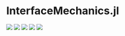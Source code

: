 # InterfaceMechanics.jl

[![][travis-img]][travis-url]
[![][pkg-0.7-img]][pkg-0.7-url]
[![][pkg-1.0-img]][pkg-1.0-url]
[![][coveralls-img]][coveralls-url]
[![][issues-img]][issues-url]



[gitter-url]: https://gitter.im/JuliaFEM/JuliaFEM.jl

[docs-latest-img]: https://img.shields.io/badge/docs-latest-blue.svg
[docs-latest-url]: https://juliafem.github.io/InterfaceMechanics.jl/latest

[docs-stable-img]: https://img.shields.io/badge/docs-stable-blue.svg
[docs-stable-url]: https://juliafem.github.io/InterfaceMechanics.jl/stable

[travis-img]: https://travis-ci.org/JuliaFEM/InterfaceMechanics.jl.svg?branch=master
[travis-url]: https://travis-ci.org/JuliaFEM/InterfaceMechanics.jl

[coveralls-img]: https://coveralls.io/repos/github/JuliaFEM/InterfaceMechanics.jl/badge.svg?branch=master
[coveralls-url]: https://coveralls.io/github/JuliaFEM/InterfaceMechanics.jl?branch=master

[issues-img]: https://img.shields.io/github/issues/JuliaFEM/InterfaceMechanics.jl.svg
[issues-url]: https://github.com/JuliaFEM/InterfaceMechanics.jl/issues

[pkg-0.7-img]: http://pkg.julialang.org/badges/InterfaceMechanics_0.7.svg
[pkg-0.7-url]: http://pkg.julialang.org/?pkg=InterfaceMechanics&ver=0.7
[pkg-1.0-img]: http://pkg.julialang.org/badges/InterfaceMechanics_1.0.svg
[pkg-1.0-url]: http://pkg.julialang.org/?pkg=InterfaceMechanics&ver=1.0
